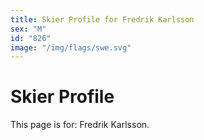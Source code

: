 ```yaml
---
title: Skier Profile for Fredrik Karlsson
sex: "M"
id: "826"
image: "/img/flags/swe.svg" 
---
```


# Skier Profile

This page is for: Fredrik Karlsson.
    
